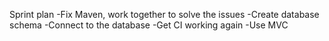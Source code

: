 
Sprint plan
-Fix Maven, work together to solve the issues
-Create database schema
-Connect to the database
-Get CI working again
-Use MVC